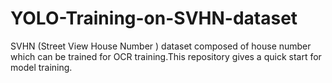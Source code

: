 # YOLO-Training-on-SVHN-dataset
SVHN (Street View House Number ) dataset composed of house number which can be trained for OCR training.This repository gives a quick start for model training.
